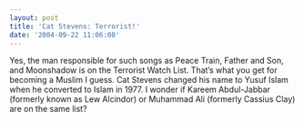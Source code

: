 ```yaml
---
layout: post
title: 'Cat Stevens: Terrorist!'
date: '2004-09-22 11:06:00'
---
```


Yes, the man responsible for such songs as Peace Train, Father and Son, and Moonshadow is on the Terrorist Watch List. That’s what you get for becoming a Muslim I guess. Cat Stevens changed his name to Yusuf Islam when he converted to Islam in 1977. I wonder if Kareem Abdul-Jabbar (formerly known as Lew Alcindor) or Muhammad Ali (formerly Cassius Clay) are on the same list?

<!--kg-card-end: markdown-->